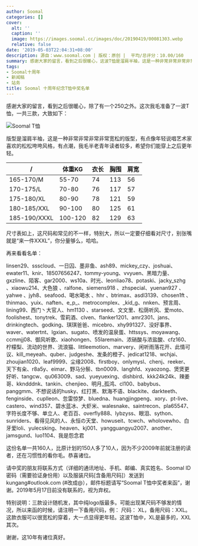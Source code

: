 ```yaml
---
author: Soomal
categories: []
cover:
  alt: ''
  caption: ''
  image: https://images.soomal.cc/images/doc/20190419/00081303.webp
  relative: false
date: '2019-05-03T22:04:31+08:00'
description: 源自：www.soomal.com | 版权：原创 |  平均/总评分：10.00/160
summary: 感谢大家的留言，看到之后很暖心，这波T恤是溜肩半袖，这是一种非常非常非常非常宽松的版型，有点像年轻说唱艺术家喜欢的松松垮垮风格，有点潮，我毛半老青年读者较多，希望你们能穿上之后更年轻
tags:
- Soomal十周年
- 新闻稿
- 站务
title: Soomal 十周年纪念T恤中奖名单
---
```


感谢大家的留言，看到之后很暖心，除了有一个250之外。这次我毛准备了一波T恤，一共三款，大致如下：

![Soomal T恤](https://images.soomal.cc/images/doc/20190419/00081302.webp)




版型是溜肩半袖，这是一种非常非常非常非常宽松的版型，有点像年轻说唱艺术家喜欢的松松垮垮风格，有点潮，我毛半老青年读者较多，希望你们能穿上之后更年轻。

| / | 体重KG | 衣长 | 胸围 | 肩宽 |
| --- | --- | --- | --- | --- |
| 165-170/M | 55-70 | 74 | 113 | 56 |
| 170-175/L | 70-80 | 76 | 117 | 57 |
| 175-180/XL | 80-90 | 78 | 121 | 59 |
| 180-185/XXL | 90-100 | 80 | 125 | 61 |
| 185-190/XXXL | 100-120 | 82 | 129 | 63 |


尺寸表如上，这尺码和常见的不一样，特别大，所以一定要仔细看对尺寸，别张嘴就是“来一件XXXL”，你分量够么，哈哈。

再来看看名单：

linsen29、ssscloud、一日囚、墨非鱼、ash89、mickey_czy、joshuai、ewater11、knir、18507656247、tommy-young、vvyuen、黑暗力量、gxzline、陌客、gar2000、ws10a、时光、leonliao78、potaski、jacky_szhg 、xiaowu214、大色狼 、ralfone、siemens918 、zhspecial、yuenan927 、yahwe 、jyh8、seafood、喝水喝水 、hhr 、btrimax、asdl3139、chosen1ft 、thinmao、yuix、naften、e_p_、metrocomplex、_kid_g、nnken、预言周、lining99、西门丶大官人、hm1130 、starseed、文文里、松荫听风、爱moto、foolishest、tonytrek、雪莉酒、clven、flanker1201、amr2301、jans、drinkingtech、godking、琪琪爸爸、micebro、xhy991327、没好事界、waver、watertnt、lgxian、sugato、喷发的温泉蛋、httssys、moyawang、ccmmjj08、御风听歌、xiaohongen、55laremain、浓硝酸与浓盐酸、cfz160、柠檬梨、流动的世界、流浪猫、littleemotion、marvery、闲听雨落花开、此情可议、kill_meyeah、quber、judgeshe、发条的橙子、jedicat1218、wchjai、zhoujian1020、leaf9999、尘缘2008、firstboy、onlymysl、chenj、reeker、天下有籴、r8a5y、eimar、野马分鬃、tbn0009、langhfd、xyaozong、煲煲更好听、tangcw、qu063009、sad、yueyuexing、dishbird、kkk24k24k、辣姜哥、kkndddnk、tankin、chenjieo、明月_孤鸿、cl100、babybus、panggmm、不想说话的husky、红打黑、默海不语、blackite、darkteeth、fenginside、cuplleon、忽雷惊梦、bluedna、huangjingpeng、xory、pt-live、castero、wind357、碧水蓝冰、大虾米、walesnake、saintrecon、pla65547、字符长度不够、单立人、老百百、overfly888、lybzyss、眼泪、sython、sunriders、看得见风的人、永恒の天堂、howuseit、tcwch、wholovewho、白牙爱loli、yulecsking、heaven、kj001、yangguangyu2007、another、jamsgund、luo1104、我是怨念君

这份名单一共160人，比原计划的150人多了10人，因为不少2009年前就注册的读者，还在习惯性的看你毛。恭喜诸位。

请中奖的朋友将联系方式（详细的通讯地址、手机、邮编、真实姓名、Soomal ID密码（需要验证身份用）以及服装尺码[含备用尺码]）发送到kungang#outlook.com (#改成@），邮件标题请写“Soomal T恤中奖者来函”，谢谢。2019年5月17日前没有联系的，视为弃权。

特别说明：三款设计随机发，其中纯logo版最多。可能出现某尺码不够发的情况，所以来函的时候，请注明一下备用尺码，例： 尺码： XL，备用尺码：XXL。这款衣服可以很宽松的穿着，大一点显得更年轻。这波T恤中，XL是最多的，XXL其次。

谢谢，这10年有诸位真好。